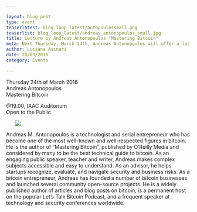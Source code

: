 ```yaml
---

layout: blog_post
type: event
teaserlatest: blog_loop_latest/antopoulossmall.png
teaserlist: blog_loop_latest/andreas_antonopoulos_small.jpg
title: Lecture by Andreas Antonopoulos "Mastering Bitcoin"
meta: Next Thursday, March 24th, Andreas Antonopoulos will offer a lecture on Mastering Bitcoin, "Thoughts on the future of Money"
author: Luciana Asinari
date: 20/03/2016
category: Events

---
```


Thursday 24th of March 2016
<br>
Andreas Antonopoulos
<br>
Mastering Bitcoin
<br>

@19.00, IAAC Auditorium
<br>
Open to the Public
<br>


<ul><img src= "http://www.fablabbcn.org/img/blog/blog_loop_latest/andreas_antonopoulos.jpg" align="middle"> </img></ul>

Andreas M. Antonopoulos is a technologist and serial entrepreneur who has become one of the most well-known and well-respected figures in bitcoin. He is the author of “Mastering Bitcoin”, published by O’Reilly Media and considered by many to be the best technical guide to bitcoin.
As an engaging public speaker, teacher and writer, Andreas makes complex subjects accessible and easy to understand. As an advisor, he helps startups recognize, evaluate, and navigate security and business risks. As a bitcoin entrepreneur, Andreas has founded a number of bitcoin businesses and launched several community open-source projects. He is a widely published author of articles and blog posts on bitcoin, is a permanent host on the popular Let’s Talk Bitcoin Podcast, and a frequent speaker at technology and security conferences worldwide.



